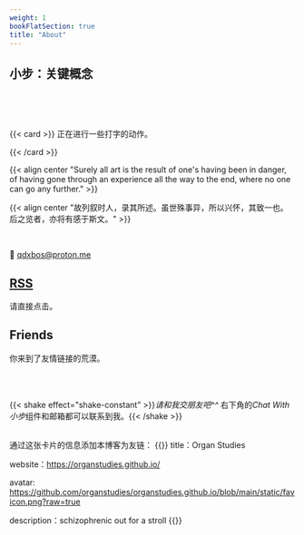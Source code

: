 ```yaml
---
weight: 1
bookFlatSection: true
title: "About"
---
```





## 小步：关键概念
<br>
<br>
<br>


{{< card >}}
正在进行一些打字的动作。

{{< /card >}}






{{< align center "Surely all art is the result of one's having been in danger, of having gone through an experience all the way to the end, where no one can go any further." >}}


{{< align center "故列叙时人，录其所述。虽世殊事异，所以兴怀，其致一也。后之览者，亦将有感于斯文。" >}}




<br>


📮 qdxbos@proton.me


## [RSS](https://organstudies.github.io/index.xml)

请直接点击。



## Friends

你来到了友情链接的荒漠。

<br>

<br>


{{< shake effect="shake-constant" >}}*请和我交朋友吧^^* 右下角的*Chat With 小步*组件和邮箱都可以联系到我。{{< /shake >}}
<br>
<br>



通过这张卡片的信息添加本博客为友链：
{{<card>}}
title：Organ Studies
<br>


website：https://organstudies.github.io/
<br>


avatar: https://github.com/organstudies/organstudies.github.io/blob/main/static/favicon.png?raw=true
<br>


description：schizophrenic out for a stroll
{{</card>}}


